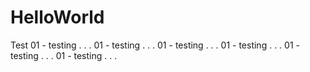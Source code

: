 # HelloWorld
Test 
01 - testing . . .
01 - testing . . .
01 - testing . . .
01 - testing . . .
01 - testing . . .
01 - testing . . .
